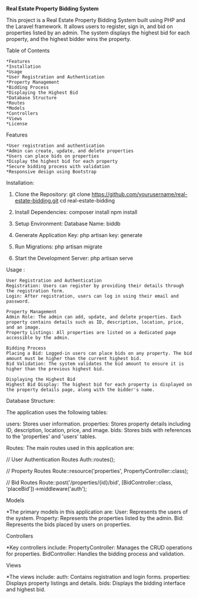 **Real Estate Property Bidding System**

This project is a Real Estate Property Bidding System built using PHP and the Laravel framework. It allows users to register, sign in, and bid on properties listed by an admin. The system displays the highest bid for each property, and the highest bidder wins the property.



Table of Contents

    *Features
    *Installation
    *Usage
    *User Registration and Authentication
    *Property Management
    *Bidding Process
    *Displaying the Highest Bid
    *Database Structure
    *Routes
    *Models
    *Controllers
    *Views
    *License



Features

    *User registration and authentication
    *Admin can create, update, and delete properties
    *Users can place bids on properties
    *Display the highest bid for each property
    *Secure bidding process with validation
    *Responsive design using Bootstrap


Installation:

  1. Clone the Repository:
     git clone https://github.com/yourusername/real-estate-bidding.git
     cd real-estate-bidding

  2. Install Dependencies:
     composer install
     npm install

  3.  Setup Environment:
      Database Name: biddb

  4. Generate Application Key:
     php artisan key: generate
     
  5. Run Migrations:
     php artisan migrate

  6. Start the Development Server:
     php artisan serve


Usage :

    User Registration and Authentication
    Registration: Users can register by providing their details through the registration form.
    Login: After registration, users can log in using their email and password.
        
    Property Management
    Admin Role: The admin can add, update, and delete properties. Each property contains details such as ID, description, location, price, and an image.
    Property Listings: All properties are listed on a dedicated page accessible by the admin.
    
    Bidding Process
    Placing a Bid: Logged-in users can place bids on any property. The bid amount must be higher than the current highest bid.
    Bid Validation: The system validates the bid amount to ensure it is higher than the previous highest bid.

    Displaying the Highest Bid
    Highest Bid Display: The highest bid for each property is displayed on the property details page, along with the bidder's name.

    
Database Structure:

The application uses the following tables:

users: Stores user information.
properties: Stores property details including ID, description, location, price, and image.
bids: Stores bids with references to the 'properties' and 'users' tables.


Routes:
The main routes used in this application are:

// User Authentication Routes
Auth::routes();

// Property Routes
Route::resource('properties', PropertyController::class);

// Bid Routes
Route::post('/properties/{id}/bid', [BidController::class, 'placeBid'])->middleware('auth');

Models

*The primary models in this application are:
    User: Represents the users of the system.
    Property: Represents the properties listed by the admin.
    Bid: Represents the bids placed by users on properties.

Controllers

*Key controllers include:
    PropertyController: Manages the CRUD operations for properties.
    BidController: Handles the bidding process and validation.

Views

*The views include:
    auth: Contains registration and login forms.
    properties: Displays property listings and details.
    bids: Displays the bidding interface and highest bid.




